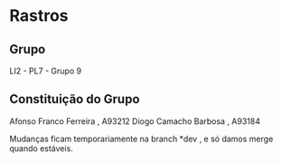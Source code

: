 # Rastros 

## Grupo

LI2 - PL7 - Grupo 9

## Constituição do Grupo

Afonso Franco Ferreira , A93212
Diogo Camacho Barbosa , A93184

Mudanças ficam temporariamente na branch *dev , e só damos merge quando estáveis.
